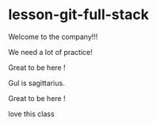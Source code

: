 # lesson-git-full-stack

Welcome to the company!!!


We need a lot of practice!

Great to be here !

Gul is sagittarius.

Great to be here !

love this class 
